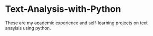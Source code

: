 # Text-Analysis-with-Python

These are my academic experience and self-learning projects on text anaylsis using python.
